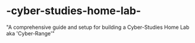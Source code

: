# -cyber-studies-home-lab-
"A comprehensive guide and setup for building a Cyber-Studies Home Lab aka 'Cyber-Range'"
